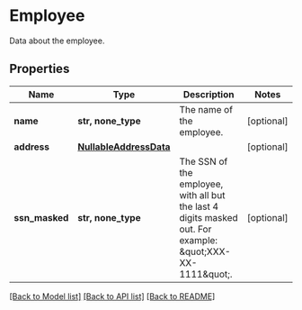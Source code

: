 # Employee

Data about the employee.
## Properties
Name | Type | Description | Notes
------------ | ------------- | ------------- | -------------
**name** | **str, none_type** | The name of the employee. | [optional] 
**address** | [**NullableAddressData**](NullableAddressData.md) |  | [optional] 
**ssn_masked** | **str, none_type** | The SSN of the employee, with all but the last 4 digits masked out. For example: \&quot;XXX-XX-1111\&quot;. | [optional] 

[[Back to Model list]](../README.md#documentation-for-models) [[Back to API list]](../README.md#documentation-for-api-endpoints) [[Back to README]](../README.md)


